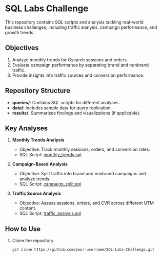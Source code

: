 # SQL Labs Challenge

This repository contains SQL scripts and analysis tackling real-world business challenges, including traffic analysis, campaign performance, and growth trends.

## Objectives
1. Analyze monthly trends for Gsearch sessions and orders.
2. Evaluate campaign performance by separating brand and nonbrand traffic.
3. Provide insights into traffic sources and conversion performance.

## Repository Structure
- **queries/**: Contains SQL scripts for different analyses.
- **data/**: Includes sample data for query replication.
- **results/**: Summarizes findings and visualizations (if applicable).

## Key Analyses
1. **Monthly Trends Analysis**
   - Objective: Track monthly sessions, orders, and conversion rates.
   - SQL Script: [monthly_trends.sql](queries/monthly_trends.sql)

2. **Campaign-Based Analysis**
   - Objective: Split traffic into brand and nonbrand campaigns and analyze trends.
   - SQL Script: [campaign_split.sql](queries/campaign_split.sql)

3. **Traffic Source Analysis**
   - Objective: Assess sessions, orders, and CVR across different UTM content.
   - SQL Script: [traffic_analysis.sql](queries/traffic_analysis.sql)

## How to Use
1. Clone the repository:
   ```bash
   git clone https://github.com/your-username/SQL-Labs-Challenge.git
  ```
